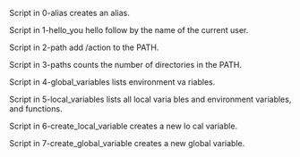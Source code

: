 Script in 0-alias creates an alias.

Script in 1-hello_you hello follow by the name of
the current user.

Script in 2-path add /action to the PATH.

Script in 3-paths counts the number of directories 
in the PATH.

Script in 4-global_variables lists environment va
riables.

Script in 5-local_variables lists all local varia
bles and environment variables, and functions.

Script in 6-create_local_variable creates a new lo
cal variable.

Script in 7-create_global_variable creates a new 
global variable.
